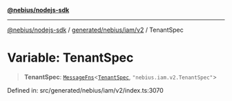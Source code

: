 [**@nebius/nodejs-sdk**](../../../../../README.md)

---

[@nebius/nodejs-sdk](../../../../../README.md) / [generated/nebius/iam/v2](../README.md) / TenantSpec

# Variable: TenantSpec

> **TenantSpec**: [`MessageFns`](../../../../../runtime/protos/core/interfaces/MessageFns.md)\<[`TenantSpec`](../interfaces/TenantSpec.md), `"nebius.iam.v2.TenantSpec"`\>

Defined in: src/generated/nebius/iam/v2/index.ts:3070

